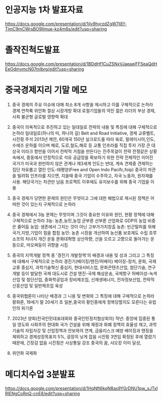 # 인공지능 1차 발표자료
https://docs.google.com/presentation/d/1jIv9hyrzdZgW7ljEf-TimC9mCWrsBO9lImue-kz4m6s/edit?usp=sharing

# 졸작진척도발표

 https://docs.google.com/presentation/d/1BDdHf1CuZSNxVJaeaejFFSeaQdHEeOdmymcN07mIbrg/edit?usp=sharing
 
# 중국경제지리 기말 메모
 
1. 중국 경제의 주요 이슈에 대해 최소 8개 사항을 제시하고 이를 구체적으로 논하라
경제 연착륙
위안화 절상
시장개방 확대
로컬기업들의 약진
젊은 리더의 부상
경제,사회 불균형
글로벌 영향력 확대

2. 중국이 의욕적으로 추진하고 있는 일대일로 전략의 내용 및 특징에 대해 구체적으로 논하라
일대일로(하나의 띠, 하나의 길) Belt and Road Initiative, 경제 교류벨트, 시진핑 주석 2013년 제안, 60개국 150년
실크로드를 따라 육로, 말레이시아,인도, 수에즈 운하를 이으며 해로, 도로,철도,해로 등 교통 인프라를 직접 투자
가장 큰 대상국 이라크
항만을 이어서 전략적 거점을 만든다는 진주목걸이 전략
전쟁같은 상황 속에서, 중동에서 안정적으로 석유 공급망을 확보하기 위한 전략
전체적인 이어진 국가가 미국과 완만하지 않은 관계나 제3세계
인도는 반대, 계속 견제중
견제하는 집단 자유롭고 열린 인도-태평양(Free and Open Indo Pacifc,foip)
중국이 차관을 빌려줘 인프라를 지으면, 지을때 중국 기업이 수주하고, 자국 노동자, 원자재를 사용. 해당국가는 차관만 남음
프로젝트 이후에도 유지보수를 위해 중국 기업을 이용



3. 중국 경제가 당면한 문제의 원인은 무엇이고 그에 대한 해법으로 제시된 정책은 어떠한 것이 있는지 구체적으로 논하라


5. 중국 경제에서 3농 문제는 무엇이며 그것이 중요한 이유와 원인, 현황 정책에 대해 구체적으로 논하라
3농: 농촌,농민,농업 균부론 선부론
산업화로 GDP의 농업 비중은 줄어듬
농업: 생존에서 그치는 것이 아닌 고부가가치창출
농촌: 빈곤탈피를 위해 국가,지방,기업이 힘을 합침
농민: 농촌 시장을 개선하여 농산품 보호제도 수립
흐루쇼프의 처녀지 개간 운동
문화대혁명 상산하향, 산을 오르고 고향으로 돌아가는 운동으로, 마오쩌둥이 귀향을 시킴


5. 중국의 지역개발 정책 중 '경진기 개발정책'의 배경과 내용 및 성과 그리고 그 특징에 대해서 구체적으로 논하라
경진기(베이징/톈진/허베이) 
베이징-정치, 문화, 국제교류 중심지, 과학기술혁신 중심지, 현대서비스업, 문화콘텐츠산업, 첨단기술, 연구개발 등이 발달한 국제 대도시로 
건설
톈진-국제 해상운송, 국제항구
허베이성-녹색산업 및 첨단산업, 중화학공업과 장비제조업, 신재생에너지, 전자정보산업, 전략적 신흥산업 및 일반제조업 육성

6. 중국위협론이 나타난 배경과 그 니용 및 변화와 그 특징에 대해 구체적으로 논하라
황화론, 19세기 말 20세기 초 일본,중국의 황인종에게 정복당할지도 모른다는 유럽인의 위기론

7. 2023년 양회(전국인민대표대회와 중국인민정치협상회의)
작년: 중앙에 집중된 통일 영도와 사회주의 현대화 국가 건설을 위해 재정과 화폐 정책의 효율성 제고, 과학기술의 자립자강 및 산업정책과 안보와의 연계, 금융리스크 예방
베이징과 톈징을 제외하고 경제성장목표치 5%, 굉장히 낮게 잡음
시진핑 3연임 확정된 후에 열렸기 때문에, 긴장감 없음
시진핑은 사상통일 강조
중국의 꿈, 샤오캉 이미 달성, 

8. 위안화 국제화

# 메디치수업 3분발표
https://docs.google.com/presentation/d/1HqNft6kqN8as9YGrDNU1pw_sJTxIRIENgCoRnQ-cnE8/edit?usp=sharing
